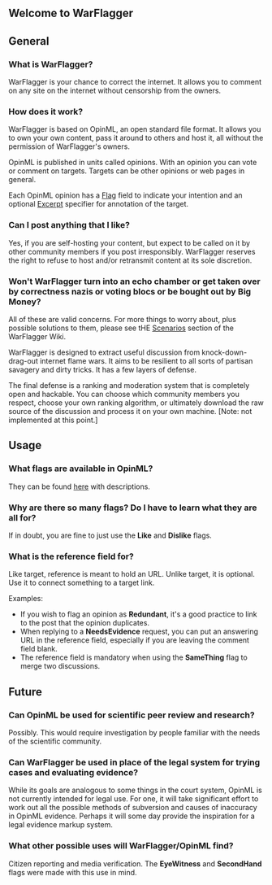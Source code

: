 ## Welcome to WarFlagger

## General

### What is WarFlagger?

WarFlagger is your chance to correct the internet. It allows you to comment on any site on the internet without censorship from the owners.

### How does it work?

WarFlagger is based on OpinML, an open standard file format. It allows you to own your own content, pass it around to others and host it, all without the permission of WarFlagger's owners. 

OpinML is published in units called opinions. With an opinion you can vote or comment on targets. Targets can be other opinions or web pages in general.

Each OpinML opinion has a [Flag](https://github.com/BnMcGn/warflagger/wiki/Flags) field to indicate your intention and an optional [Excerpt](https://github.com/BnMcGn/warflagger/wiki/Excerpts) specifier for annotation of the target.

### Can I post anything that I like?

Yes, if you are self-hosting your content, but expect to be called on it by other community members if you post irresponsibly. WarFlagger reserves the right to refuse to host and/or retransmit content at its sole discretion.

### Won't WarFlagger turn into an echo chamber or get taken over by correctness nazis or voting blocs or be bought out by Big Money?

All of these are valid concerns. For more things to worry about, plus possible solutions to them, please see tHE [Scenarios](https://github.com/BnMcGn/warflagger/wiki/Scenarios) section of the WarFlagger Wiki.

WarFlagger is designed to extract useful discussion from knock-down-drag-out internet flame wars. It aims to be resilient to all sorts of partisan savagery and dirty tricks. It has a few layers of defense.

The final defense is a ranking and moderation system that is completely open and hackable. You can choose which community members you respect, choose your own ranking algorithm, or ultimately download the raw source of the discussion and process it on your own machine. \[Note: not implemented at this point.\]

## Usage

### What flags are available in OpinML?

They can be found [here](/flags/) with descriptions.

### Why are there so many flags? Do I have to learn what they are all for?

If in doubt, you are fine to just use the **Like** and **Dislike** flags.

### What is the reference field for?

Like target, reference is meant to hold an URL. Unlike target, it is optional. Use it to connect something to a target link. 

Examples: 

- If you wish to flag an opinion as **Redundant**, it's a good practice to link to the post that the opinion duplicates.
- When replying to a **NeedsEvidence** request, you can put an answering URL in the reference field, especially if you are leaving the comment field blank.
- The reference field is mandatory when using the **SameThing** flag to merge two discussions.

## Future

### Can OpinML be used for scientific peer review and research?

Possibly. This would require investigation by people familiar with the needs of the scientific community.

### Can WarFlagger be used in place of the legal system for trying cases and evaluating evidence?

While its goals are analogous to some things in the court system, OpinML is not currently intended for legal use. For one, it will take significant effort to work out all the possible methods of subversion and causes of inaccuracy in OpinML evidence. Perhaps it will some day provide the inspiration for a legal evidence markup system.

### What other possible uses will WarFlagger/OpinML find?

Citizen reporting and media verification. The **EyeWitness** and **SecondHand** flags were made with this use in mind.




